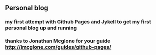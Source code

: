 ## Personal blog
### my first attempt with Github Pages and Jykell to get my first personal blog up and running
### thanks to Jonathan Mcglone for your guide http://jmcglone.com/guides/github-pages/